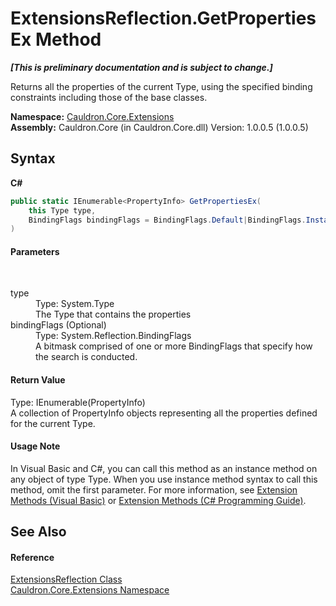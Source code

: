 # ExtensionsReflection.GetPropertiesEx Method 
 _**\[This is preliminary documentation and is subject to change.\]**_

Returns all the properties of the current Type, using the specified binding constraints including those of the base classes.

**Namespace:**&nbsp;<a href="N_Cauldron_Core_Extensions">Cauldron.Core.Extensions</a><br />**Assembly:**&nbsp;Cauldron.Core (in Cauldron.Core.dll) Version: 1.0.0.5 (1.0.0.5)

## Syntax

**C#**<br />
``` C#
public static IEnumerable<PropertyInfo> GetPropertiesEx(
	this Type type,
	BindingFlags bindingFlags = BindingFlags.Default|BindingFlags.Instance|BindingFlags.Static|BindingFlags.Public
)
```


#### Parameters
&nbsp;<dl><dt>type</dt><dd>Type: System.Type<br />The Type that contains the properties</dd><dt>bindingFlags (Optional)</dt><dd>Type: System.Reflection.BindingFlags<br />A bitmask comprised of one or more BindingFlags that specify how the search is conducted.</dd></dl>

#### Return Value
Type: IEnumerable(PropertyInfo)<br />A collection of PropertyInfo objects representing all the properties defined for the current Type.

#### Usage Note
In Visual Basic and C#, you can call this method as an instance method on any object of type Type. When you use instance method syntax to call this method, omit the first parameter. For more information, see <a href="http://msdn.microsoft.com/en-us/library/bb384936.aspx">Extension Methods (Visual Basic)</a> or <a href="http://msdn.microsoft.com/en-us/library/bb383977.aspx">Extension Methods (C# Programming Guide)</a>.

## See Also


#### Reference
<a href="T_Cauldron_Core_Extensions_ExtensionsReflection">ExtensionsReflection Class</a><br /><a href="N_Cauldron_Core_Extensions">Cauldron.Core.Extensions Namespace</a><br />